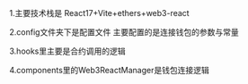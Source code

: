 

1.主要技术栈是 React17+Vite+ethers+web3-react

2.config文件夹下是配置文件 主要配置的是连接钱包的参数与常量

3.hooks里主要是合约调用的逻辑

4.components里的Web3ReactManager是钱包连接逻辑





